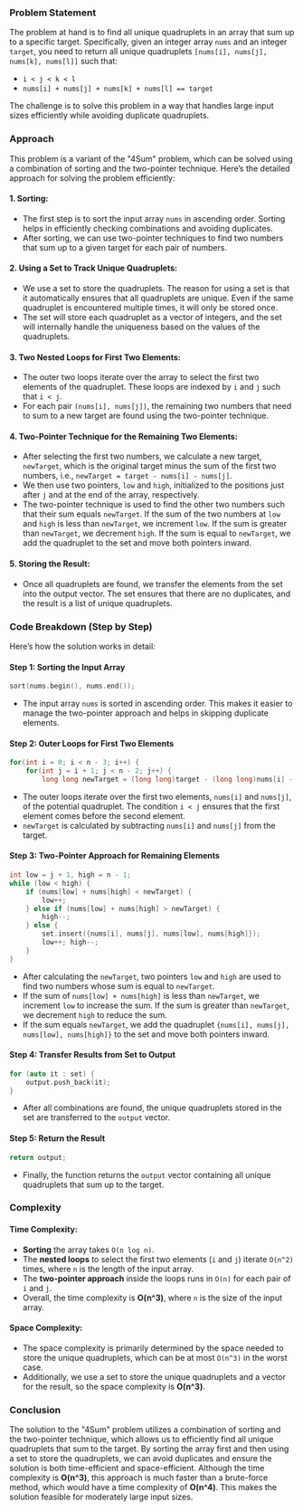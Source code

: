 ### Problem Statement

The problem at hand is to find all unique quadruplets in an array that sum up to a specific target. Specifically, given an integer array `nums` and an integer `target`, you need to return all unique quadruplets `[nums[i], nums[j], nums[k], nums[l]]` such that:

- `i < j < k < l`
- `nums[i] + nums[j] + nums[k] + nums[l] == target`

The challenge is to solve this problem in a way that handles large input sizes efficiently while avoiding duplicate quadruplets.

### Approach

This problem is a variant of the "4Sum" problem, which can be solved using a combination of sorting and the two-pointer technique. Here’s the detailed approach for solving the problem efficiently:

#### 1. **Sorting**:
   - The first step is to sort the input array `nums` in ascending order. Sorting helps in efficiently checking combinations and avoiding duplicates.
   - After sorting, we can use two-pointer techniques to find two numbers that sum up to a given target for each pair of numbers.

#### 2. **Using a Set to Track Unique Quadruplets**:
   - We use a set to store the quadruplets. The reason for using a set is that it automatically ensures that all quadruplets are unique. Even if the same quadruplet is encountered multiple times, it will only be stored once.
   - The set will store each quadruplet as a vector of integers, and the set will internally handle the uniqueness based on the values of the quadruplets.

#### 3. **Two Nested Loops for First Two Elements**:
   - The outer two loops iterate over the array to select the first two elements of the quadruplet. These loops are indexed by `i` and `j` such that `i < j`.
   - For each pair `(nums[i], nums[j])`, the remaining two numbers that need to sum to a new target are found using the two-pointer technique.

#### 4. **Two-Pointer Technique for the Remaining Two Elements**:
   - After selecting the first two numbers, we calculate a new target, `newTarget`, which is the original target minus the sum of the first two numbers, i.e., `newTarget = target - nums[i] - nums[j]`.
   - We then use two pointers, `low` and `high`, initialized to the positions just after `j` and at the end of the array, respectively.
   - The two-pointer technique is used to find the other two numbers such that their sum equals `newTarget`. If the sum of the two numbers at `low` and `high` is less than `newTarget`, we increment `low`. If the sum is greater than `newTarget`, we decrement `high`. If the sum is equal to `newTarget`, we add the quadruplet to the set and move both pointers inward.

#### 5. **Storing the Result**:
   - Once all quadruplets are found, we transfer the elements from the set into the output vector. The set ensures that there are no duplicates, and the result is a list of unique quadruplets.

### Code Breakdown (Step by Step)

Here’s how the solution works in detail:

#### Step 1: Sorting the Input Array
```cpp
sort(nums.begin(), nums.end());
```
- The input array `nums` is sorted in ascending order. This makes it easier to manage the two-pointer approach and helps in skipping duplicate elements.

#### Step 2: Outer Loops for First Two Elements
```cpp
for(int i = 0; i < n - 3; i++) {
    for(int j = i + 1; j < n - 2; j++) {
        long long newTarget = (long long)target - (long long)nums[i] - (long long)nums[j];
```
- The outer loops iterate over the first two elements, `nums[i]` and `nums[j]`, of the potential quadruplet. The condition `i < j` ensures that the first element comes before the second element.
- `newTarget` is calculated by subtracting `nums[i]` and `nums[j]` from the target.

#### Step 3: Two-Pointer Approach for Remaining Elements
```cpp
int low = j + 1, high = n - 1;
while (low < high) {
    if (nums[low] + nums[high] < newTarget) {
        low++;
    } else if (nums[low] + nums[high] > newTarget) {
        high--;
    } else {
        set.insert({nums[i], nums[j], nums[low], nums[high]});
        low++; high--;
    }
}
```
- After calculating the `newTarget`, two pointers `low` and `high` are used to find two numbers whose sum is equal to `newTarget`.
- If the sum of `nums[low] + nums[high]` is less than `newTarget`, we increment `low` to increase the sum. If the sum is greater than `newTarget`, we decrement `high` to reduce the sum.
- If the sum equals `newTarget`, we add the quadruplet `{nums[i], nums[j], nums[low], nums[high]}` to the set and move both pointers inward.

#### Step 4: Transfer Results from Set to Output
```cpp
for (auto it : set) {
    output.push_back(it);
}
```
- After all combinations are found, the unique quadruplets stored in the set are transferred to the `output` vector.

#### Step 5: Return the Result
```cpp
return output;
```
- Finally, the function returns the `output` vector containing all unique quadruplets that sum up to the target.

### Complexity

#### Time Complexity:
- **Sorting** the array takes `O(n log n)`.
- The **nested loops** to select the first two elements (`i` and `j`) iterate `O(n^2)` times, where `n` is the length of the input array.
- The **two-pointer approach** inside the loops runs in `O(n)` for each pair of `i` and `j`.
- Overall, the time complexity is **O(n^3)**, where `n` is the size of the input array.

#### Space Complexity:
- The space complexity is primarily determined by the space needed to store the unique quadruplets, which can be at most `O(n^3)` in the worst case.
- Additionally, we use a set to store the unique quadruplets and a vector for the result, so the space complexity is **O(n^3)**.

### Conclusion

The solution to the "4Sum" problem utilizes a combination of sorting and the two-pointer technique, which allows us to efficiently find all unique quadruplets that sum to the target. By sorting the array first and then using a set to store the quadruplets, we can avoid duplicates and ensure the solution is both time-efficient and space-efficient. Although the time complexity is **O(n^3)**, this approach is much faster than a brute-force method, which would have a time complexity of **O(n^4)**. This makes the solution feasible for moderately large input sizes.